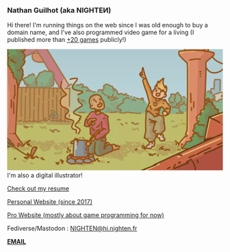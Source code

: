 ### Nathan Guilhot (aka NIGHTEͶ)

Hi there! I'm running things on the web since I was old enough to buy a domain name, and I've also programmed video game for a living (I published more than [+20 games](https://nighten.itch.io) publicly!)

[![Detail of the character cooking on his knees with a big pot, while the one next too him is jumping all excited about something above them](assets/TakingBack01-small_03.webp)](https://nighten.fr)
I'm also a digital illustrator!

[Check out my resume](assets/CV%20Guilhot%20Nathan.pdf)

[Personal Website (since 2017)](https://nighten.fr)

[Pro Website (mostly about game programming for now)](https://nathan-guilhot.com)

Fediverse/Mastodon : [NIGHTEN@hi.nighten.fr](https://hi.nighten.fr/NIGHTEN)


[**EMAIL**](mailto:nathan.guilhot@gmx.fr)

<!--
**NightenDushi/NightenDushi** is a ✨ _special_ ✨ repository because its `README.md` (this file) appears on your GitHub profile.

Here are some ideas to get you started:

- 🔭 I’m currently working on ...
- 🌱 I’m currently learning ...
- 👯 I’m looking to collaborate on ...
- 🤔 I’m looking for help with ...
- 💬 Ask me about ...
- 📫 How to reach me: ...
- 😄 Pronouns: ...
- ⚡ Fun fact: ...
-->
